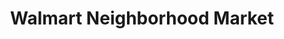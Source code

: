 ---
title: "Walmart Neighborhood Market"
url: /broken-arrow/walmart-neighborhood-market-east-albany-street/
shop: Supermarkt
---